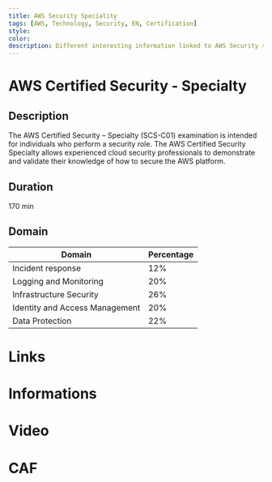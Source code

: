 ```yaml
---
title: AWS Security Speciality 
tags: [AWS, Technology, Security, EN, Certification]
style: 
color: 
description: Different interesting information linked to AWS Security speciality scope.
---
```


# AWS Certified Security - Specialty

## Description 
The AWS Certified Security – Specialty (SCS-C01) examination is intended for individuals who perform a security role. The AWS Certified Security Specialty allows experienced cloud security professionals to demonstrate and validate their knowledge of how to secure the AWS platform.

## Duration
170 min

## Domain

|Domain|Percentage  |
|--|--|
| Incident response | 12%  |
| Logging and Monitoring | 20%  |
| Infrastructure Security | 26%  |
| Identity and Access Management | 20%  |
| Data Protection | 22%  |


# Links


# Informations


# Video


# CAF









